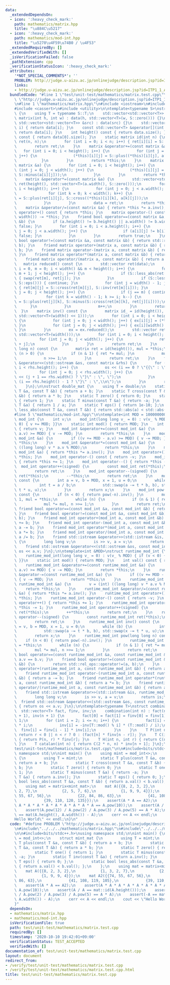 ```yaml
---
data:
  _extendedDependsOn:
  - icon: ':heavy_check_mark:'
    path: mathematics/matrix.hpp
    title: "\u884C\u5217"
  - icon: ':heavy_check_mark:'
    path: mathematics/mod-int.hpp
    title: "\u5270\u4F59\u74B0 / \u4F53"
  _extendedRequiredBy: []
  _extendedVerifiedWith: []
  _isVerificationFailed: false
  _pathExtension: cpp
  _verificationStatusIcon: ':heavy_check_mark:'
  attributes:
    '*NOT_SPECIAL_COMMENTS*': ''
    PROBLEM: http://judge.u-aizu.ac.jp/onlinejudge/description.jsp?id=ITP1_1_A&lang=ja
    links:
    - http://judge.u-aizu.ac.jp/onlinejudge/description.jsp?id=ITP1_1_A&lang=ja
  bundledCode: "#line 1 \"test/unit-test/mathematics/matrix.test.cpp\"\n#define PROBLEM\
    \ \"http://judge.u-aizu.ac.jp/onlinejudge/description.jsp?id=ITP1_1_A&lang=ja\"\
    \n#line 1 \"mathematics/matrix.hpp\"\n#include <iostream>\n#include <vector>\n\
    #include <cassert>\n#include <utility>\n\ntemplate<typename S>\nstruct matrix\
    \ {\n    using T = typename S::T;\n    std::vector<std::vector<T>> data;\n   \
    \ matrix(int h, int w) : data(h, std::vector<T>(w, S::zero())) {}\n    matrix(const\
    \ std::vector<std::vector<T>> &src) : data(src) {}\n    std::vector<T> &operator[](int\
    \ i) { return data[i]; }\n    const std::vector<T> &operator[](int i) const {\
    \ return data[i]; }\n    int height() const { return data.size(); }\n    int width()\
    \ const { return data[0].size(); }\n    static matrix id(int n) {\n        matrix\
    \ ret(n, n);\n        for (int i = 0; i < n; i++) { ret[i][i] = S::one(); }\n\
    \        return ret;\n    }\n    matrix &operator+=(const matrix &a) {\n     \
    \   for (int i = 0; i < height(); i++) {\n            for (int j = 0; j < width();\
    \ j++) {\n                (*this)[i][j] = S::plus((*this)[i][j], a[i][j]);\n \
    \           }\n        }\n        return *this;\n    }\n    matrix &operator-=(const\
    \ matrix &a) {\n        for (int i = 0; i < height(); i++) {\n            for\
    \ (int j = 0; j < width(); j++) {\n                (*this)[i][j] = S::plus((*this)[i][j],\
    \ S::minus(a[i][j]));\n            }\n        }\n        return *this;\n    }\n\
    \    matrix &operator*=(const matrix &a) {\n        std::vector<std::vector<T>>\
    \ ret(height(), std::vector<T>(a.width(), S::zero()));\n        for (int i = 0;\
    \ i < height(); i++) {\n            for (int j = 0; j < a.width(); j++) {\n  \
    \              for (int k = 0; k < width(); k++) {\n                    ret[i][j]\
    \ = S::plus(ret[i][j], S::cross((*this)[i][k], a[k][j]));\n                }\n\
    \            }\n        }\n        data = ret;\n        return *this;\n    }\n\
    \    matrix &operator/=(const matrix &a) { return *this *= a.inv(); }\n    matrix\
    \ operator+() const { return *this; }\n    matrix operator-() const { return matrix(height(),\
    \ width()) -= *this; }\n    friend bool operator==(const matrix &a, const matrix\
    \ &b) {\n        if (a.height() != b.height() || a.width() != b.width()) { return\
    \ false; }\n        for (int i = 0; i < a.height(); i++) {\n            for (int\
    \ j = 0; j < a.width(); j++) {\n                if (a[i][j] != b[i][j]) { return\
    \ false; }\n            }\n        }\n        return true;\n    }\n    friend\
    \ bool operator!=(const matrix &a, const matrix &b) { return std::rel_ops::operator!=(a,\
    \ b); }\n    friend matrix operator+(matrix a, const matrix &b) { return a +=\
    \ b; }\n    friend matrix operator-(matrix a, const matrix &b) { return a -= b;\
    \ }\n    friend matrix operator*(matrix a, const matrix &b) { return a *= b; }\n\
    \    friend matrix operator/(matrix a, const matrix &b) { return a /= b; }\n \
    \   matrix reduced() const {\n        std::vector ret(data);\n        for (int\
    \ i = 0, m = 0; i < width() && m < height(); i++) {\n            for (int j =\
    \ m + 1; j < height(); j++) {\n                if (S::less_abs(ret[m][i], ret[j][i]))\
    \ { swap(ret[m], ret[j]); }\n            }\n            if (S::less_abs(ret[m][i],\
    \ S::eps())) { continue; }\n            for (int j = width() - 1; j >= i; j--)\
    \ { ret[m][j] = S::cross(ret[m][j], S::inv(ret[m][i])); }\n            for (int\
    \ j = 0; j < height(); j++) {\n                if (j == m) { continue; }\n   \
    \             for (int k = width() - 1; k >= i; k--) {\n                    ret[j][k]\
    \ = S::plus(ret[j][k], S::minus(S::cross(ret[m][k], ret[j][i])));\n          \
    \      }\n            }\n            m++;\n        }\n        return ret;\n  \
    \  }\n    matrix inv() const {\n        matrix id_ = id(height()), ex(std::vector(height(),\
    \ std::vector<T>(width() << 1)));\n        for (int i = 0; i < height(); i++)\
    \ {\n            for (int j = 0; j < width(); j++) { ex[i][j] = (*this)[i][j];\
    \ }\n            for (int j = 0; j < width(); j++) { ex[i][width() + j] = id_[i][j];\
    \ }\n        }\n        ex = ex.reduced();\n        std::vector ret(height(),\
    \ std::vector<T>(width()));\n        for (int i = 0; i < height(); i++) {\n  \
    \          for (int j = 0; j < width(); j++) {\n                ret[i][j] = ex[i][width()\
    \ + j];\n            }\n        }\n        return ret;\n    }\n    matrix pow(long\
    \ long n) const {\n        matrix ret = id(height()), mul = *this;\n        while\
    \ (n > 0) {\n            if (n & 1) { ret *= mul; }\n            mul *= mul;\n\
    \            n >>= 1;\n        }\n        return ret;\n    }\n    friend std::ostream\
    \ &operator<<(std::ostream &os, const matrix &rhs) {\n        for (int i = 0;\
    \ i < rhs.height(); i++) {\n            os << (i == 0 ? \"{{\" : \" {\");\n  \
    \          for (int j = 0; j < rhs.width(); j++) {\n                os << rhs[i][j]\
    \ << (j + 1 == rhs.width() ? \"}\" : \", \");\n            }\n            os <<\
    \ (i == rhs.height() - 1 ? \"}\" : \",\\n\");\n        }\n        return os;\n\
    \    }\n};\n\nstruct double_mat {\n    using T = double;\n    static T plus(const\
    \ T &a, const T &b) { return a + b; }\n    static T cross(const T &a, const T\
    \ &b) { return a * b; }\n    static T zero() { return 0; }\n    static T one()\
    \ { return 1; }\n    static T minus(const T &a) { return -a; }\n    static T inv(const\
    \ T &a) { return 1 / a; }\n    static T eps() { return 1e-10; };\n    static bool\
    \ less_abs(const T &a, const T &b) { return std::abs(a) < std::abs(b); };\n};\n\
    #line 5 \"mathematics/mod-int.hpp\"\n\ntemplate<int MOD = 1000000007>\nstruct\
    \ mod_int {\n    int v;\n    mod_int(long long v_ = 0) : v(v_ % MOD) { if (v <\
    \ 0) { v += MOD; }}\n    static int mod() { return MOD; }\n    int val() const\
    \ { return v; }\n    mod_int &operator+=(const mod_int &a) {\n        if ((v +=\
    \ a.v) >= MOD) { v -= MOD; }\n        return *this;\n    }\n    mod_int &operator-=(const\
    \ mod_int &a) {\n        if ((v += MOD - a.v) >= MOD) { v -= MOD; }\n        return\
    \ *this;\n    }\n    mod_int &operator*=(const mod_int &a) {\n        v = (int)\
    \ ((long long) v * a.v % MOD);\n        return *this;\n    }\n    mod_int &operator/=(const\
    \ mod_int &a) { return *this *= a.inv(); }\n    mod_int operator+() const { return\
    \ *this; }\n    mod_int operator-() const { return -v; }\n    mod_int operator++()\
    \ { return *this += 1; }\n    mod_int operator--() { return *this -= 1; }\n  \
    \  mod_int operator++(signed) {\n        const mod_int ret(*this);\n        ++*this;\n\
    \        return ret;\n    }\n    mod_int operator--(signed) {\n        const mod_int\
    \ ret(*this);\n        --*this;\n        return ret;\n    }\n    mod_int inv()\
    \ const {\n        int a = v, b = MOD, x = 1, u = 0;\n        while (b) {\n  \
    \          int t = a / b;\n            std::swap(a -= t * b, b), std::swap(x -=\
    \ t * u, u);\n        }\n        return x;\n    }\n    mod_int pow(long long n)\
    \ const {\n        if (n < 0) { return pow(-n).inv(); }\n        mod_int ret =\
    \ 1, mul = *this;\n        while (n) {\n            if (n & 1) { ret *= mul; }\n\
    \            mul *= mul, n >>= 1;\n        }\n        return ret;\n    }\n   \
    \ friend bool operator==(const mod_int &a, const mod_int &b) { return a.v == b.v;\
    \ }\n    friend bool operator!=(const mod_int &a, const mod_int &b) { return std::rel_ops::operator!=(a,\
    \ b); }\n    friend mod_int operator+(mod_int a, const mod_int &b) { return a\
    \ += b; }\n    friend mod_int operator-(mod_int a, const mod_int &b) { return\
    \ a -= b; }\n    friend mod_int operator*(mod_int a, const mod_int &b) { return\
    \ a *= b; }\n    friend mod_int operator/(mod_int a, const mod_int &b) { return\
    \ a /= b; }\n    friend std::istream &operator>>(std::istream &is, mod_int &a)\
    \ {\n        long long v;\n        is >> v, a = v;\n        return is;\n    }\n\
    \    friend std::ostream &operator<<(std::ostream &os, const mod_int &a) { return\
    \ os << a.v; }\n};\n\ntemplate<int &MOD>\nstruct runtime_mod_int {\n    int v;\n\
    \    runtime_mod_int(long long v_ = 0) : v(v_ % MOD) { if (v < 0) { v += MOD;\
    \ }}\n    static int mod() { return MOD; }\n    int val() const { return v; }\n\
    \    runtime_mod_int &operator+=(const runtime_mod_int &a) {\n        if ((v +=\
    \ a.v) >= MOD) { v -= MOD; }\n        return *this;\n    }\n    runtime_mod_int\
    \ &operator-=(const runtime_mod_int &a) {\n        if ((v += MOD - a.v) >= MOD)\
    \ { v -= MOD; }\n        return *this;\n    }\n    runtime_mod_int &operator*=(const\
    \ runtime_mod_int &a) {\n        v = (int) ((long long) v * a.v % MOD);\n    \
    \    return *this;\n    }\n    runtime_mod_int &operator/=(const runtime_mod_int\
    \ &a) { return *this *= a.inv(); }\n    runtime_mod_int operator+() const { return\
    \ *this; }\n    runtime_mod_int operator-() const { return -v; }\n    runtime_mod_int\
    \ operator++() { return *this += 1; }\n    runtime_mod_int operator--() { return\
    \ *this -= 1; }\n    runtime_mod_int operator++(signed) {\n        const runtime_mod_int\
    \ ret(*this);\n        ++*this;\n        return ret;\n    }\n    runtime_mod_int\
    \ operator--(signed) {\n        const runtime_mod_int ret(*this);\n        --*this;\n\
    \        return ret;\n    }\n    runtime_mod_int inv() const {\n        int a\
    \ = v, b = MOD, x = 1, u = 0;\n        while (b) {\n            int t = a / b;\n\
    \            std::swap(a -= t * b, b), std::swap(x -= t * u, u);\n        }\n\
    \        return x;\n    }\n    runtime_mod_int pow(long long n) const {\n    \
    \    if (n < 0) { return pow(-n).inv(); }\n        runtime_mod_int ret = 1, mul\
    \ = *this;\n        while (n) {\n            if (n & 1) { ret *= mul; }\n    \
    \        mul *= mul, n >>= 1;\n        }\n        return ret;\n    }\n    friend\
    \ bool operator==(const runtime_mod_int &a, const runtime_mod_int &b) { return\
    \ a.v == b.v; }\n    friend bool operator!=(const runtime_mod_int &a, const runtime_mod_int\
    \ &b) {\n        return std::rel_ops::operator!=(a, b);\n    }\n    friend runtime_mod_int\
    \ operator+(runtime_mod_int a, const runtime_mod_int &b) { return a += b; }\n\
    \    friend runtime_mod_int operator-(runtime_mod_int a, const runtime_mod_int\
    \ &b) { return a -= b; }\n    friend runtime_mod_int operator*(runtime_mod_int\
    \ a, const runtime_mod_int &b) { return a *= b; }\n    friend runtime_mod_int\
    \ operator/(runtime_mod_int a, const runtime_mod_int &b) { return a /= b; }\n\
    \    friend std::istream &operator>>(std::istream &is, runtime_mod_int &a) {\n\
    \        long long v;\n        is >> v, a = v;\n        return is;\n    }\n  \
    \  friend std::ostream &operator<<(std::ostream &os, const runtime_mod_int &a)\
    \ { return os << a.v; }\n};\n\ntemplate<typename T>\nstruct combination {\n  \
    \  std::vector<T> fact, finv, inv;\n    combination(int n) : fact(n + 1), finv(n\
    \ + 1), inv(n + 1) {\n        fact[0] = fact[1] = finv[0] = finv[1] = inv[1] =\
    \ 1;\n        for (int i = 2; i <= n; i++) {\n            fact[i] = fact[i - 1]\
    \ * i;\n            inv[i] = -inv[T::mod() % i] * (T::mod() / i);\n          \
    \  finv[i] = finv[i - 1] * inv[i];\n        }\n    }\n    T P(int n, int r) {\
    \ return r < 0 || n < r ? 0 : (fact[n] * finv[n - r]); }\n    T C(int n, int r)\
    \ { return P(n, r) * finv[r]; }\n    T H(int n, int r) { return C(n + r - 1, r);\
    \ }\n    T catalan(int n) { return C(2 * n, n) * inv[n + 1]; }\n};\n#line 4 \"\
    test/unit-test/mathematics/matrix.test.cpp\"\n\n#include<bits/stdc++.h>\nusing\
    \ namespace std;\n\nint main() {\n    using mint = mod_int<>;\n    struct mint_mat\
    \ {\n        using T = mint;\n        static T plus(const T &a, const T &b) {\
    \ return a + b; }\n        static T cross(const T &a, const T &b) { return a *\
    \ b; }\n        static T zero() { return 0; }\n        static T one() { return\
    \ 1; }\n        static T minus(const T &a) { return -a; }\n        static T inv(const\
    \ T &a) { return a.inv(); }\n        static T eps() { return 0; };\n        static\
    \ bool less_abs(const T &a, const T &b) { return a.val() < b.val(); };\n    };\n\
    \    using mat = matrix<mint_mat>;\n    mat A({{8, 2, 3, 2},\n           {1, 3,\
    \ 2, 7},\n           {2, 5, 7, 6},\n           {1, 9, 9, 4}});\n    mat A2({{74,\
    \ 55, 67, 56},\n            {22, 84, 86, 63},\n            {41, 108, 119, 105},\n\
    \            {39, 110, 120, 135}});\n    assert(A * A == A2);\n    assert(A *\
    \ A * A * A * A * A * A * A * A * A == A.pow(10));\n    assert(A / A == mat::id(A.height()));\n\
    \    assert(A.pow(12) / A.pow(2) / A.pow(3) / A.pow(5) == A * A);\n    assert(-A\
    \ == mat(A.height(), A.width()) - A);\n    cerr << A << endl;\n    cout << \"\
    Hello World\" << endl;\n}\n"
  code: "#define PROBLEM \"http://judge.u-aizu.ac.jp/onlinejudge/description.jsp?id=ITP1_1_A&lang=ja\"\
    \n#include\"../../../mathematics/matrix.hpp\"\n#include\"../../../mathematics/mod-int.hpp\"\
    \n\n#include<bits/stdc++.h>\nusing namespace std;\n\nint main() {\n    using mint\
    \ = mod_int<>;\n    struct mint_mat {\n        using T = mint;\n        static\
    \ T plus(const T &a, const T &b) { return a + b; }\n        static T cross(const\
    \ T &a, const T &b) { return a * b; }\n        static T zero() { return 0; }\n\
    \        static T one() { return 1; }\n        static T minus(const T &a) { return\
    \ -a; }\n        static T inv(const T &a) { return a.inv(); }\n        static\
    \ T eps() { return 0; };\n        static bool less_abs(const T &a, const T &b)\
    \ { return a.val() < b.val(); };\n    };\n    using mat = matrix<mint_mat>;\n\
    \    mat A({{8, 2, 3, 2},\n           {1, 3, 2, 7},\n           {2, 5, 7, 6},\n\
    \           {1, 9, 9, 4}});\n    mat A2({{74, 55, 67, 56},\n            {22, 84,\
    \ 86, 63},\n            {41, 108, 119, 105},\n            {39, 110, 120, 135}});\n\
    \    assert(A * A == A2);\n    assert(A * A * A * A * A * A * A * A * A * A ==\
    \ A.pow(10));\n    assert(A / A == mat::id(A.height()));\n    assert(A.pow(12)\
    \ / A.pow(2) / A.pow(3) / A.pow(5) == A * A);\n    assert(-A == mat(A.height(),\
    \ A.width()) - A);\n    cerr << A << endl;\n    cout << \"Hello World\" << endl;\n\
    }"
  dependsOn:
  - mathematics/matrix.hpp
  - mathematics/mod-int.hpp
  isVerificationFile: true
  path: test/unit-test/mathematics/matrix.test.cpp
  requiredBy: []
  timestamp: '2020-10-10 19:42:01+09:00'
  verificationStatus: TEST_ACCEPTED
  verifiedWith: []
documentation_of: test/unit-test/mathematics/matrix.test.cpp
layout: document
redirect_from:
- /verify/test/unit-test/mathematics/matrix.test.cpp
- /verify/test/unit-test/mathematics/matrix.test.cpp.html
title: test/unit-test/mathematics/matrix.test.cpp
---
```

